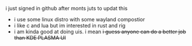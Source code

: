 i just signed in github after monts juts to updat this
- i use some linux distro with some wayland compostior
- i like c and lua but im interested in rust and rig
- i am kinda good at doing uis. i mean ~~i guess anyone can do a better job than KDE PLASMA UI~~

